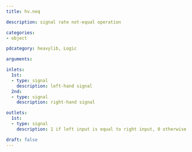 ```yaml
---
title: hv.neq

description: signal rate not-equal operation

categories:
- object

pdcategory: heavylib, Logic

arguments:

inlets:
  1st:
  - type: signal
    description: left-hand signal
  2nd:
  - type: signal
    description: right-hand signal

outlets:
  1st:
  - type: signal
    description: 1 if left input is equal to right input, 0 otherwise

draft: false
---
```


